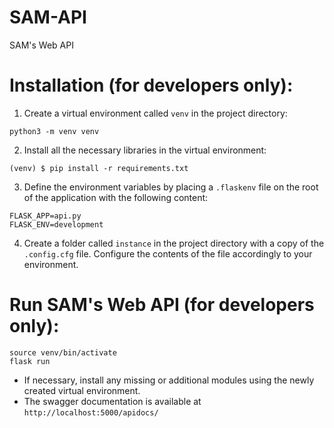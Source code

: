 # SAM-API
SAM's Web API

# Installation (for developers only):
1) Create a virtual environment called ```venv``` in the project directory: 
```
python3 -m venv venv
```
2) Install all the necessary libraries in the virtual environment:
```
(venv) $ pip install -r requirements.txt
```
3) Define the environment variables by placing a ```.flaskenv``` file on the root of the application with the following content:<br/>
```
FLASK_APP=api.py
FLASK_ENV=development
```
4) Create a folder called ```instance``` in the project directory with a copy of the ```.config.cfg``` file. Configure the contents of the file accordingly to your environment.

# Run SAM's Web API (for developers only):
```
source venv/bin/activate
flask run 
```
- If necessary, install any missing or additional modules using the newly created virtual environment. 
- The swagger documentation is available at ```http://localhost:5000/apidocs/```
